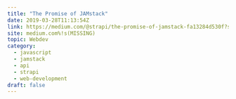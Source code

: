 ```yaml
---
title: "The Promise of JAMstack"
date: 2019-03-28T11:13:54Z
link: https://medium.com/@strapi/the-promise-of-jamstack-fa13284d530f?source=rss------jamstack-5&utm_medium=RSS&utm_source=hune
site: medium.com%!s(MISSING)
topic: Webdev
category:
  - javascript
  - jamstack
  - api
  - strapi
  - web-development
draft: false
---
```

